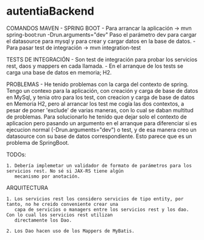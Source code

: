# autentiaBackend

COMANDOS MAVEN - SPRING BOOT
	- Para arrancar la aplicación -> mvn spring-boot:run -Drun.arguments="dev"
	  Paso el parámetro dev para cargar el datasource para mysql y para crear y cargar datos en la base de datos.
	- Para pasar test de integración -> mvn integration-test

TESTS DE INTEGRACIÓN
	- Son test de integración para probar los servicios rest, daos y mappers en cada llamada.
	- En el arranque de los tests se carga una base de datos en memoria; H2.
	
PROBLEMAS
	- He tenido problemas con la carga del contexto de spring. Tengo un contexo para la aplicación, con creación 
	  y carga de base de datos en MySql, y tenia otro para los test, con creacion y carga de base de datos en
	  Memoria H2, pero al arrancar los test me cogía las dos contextos, a pesar de poner 'exclude' de 
	  varias maneras, con lo cual se daban multitud de problemas. Para solucionarlo he tenido que dejar solo el 
	  contexto de aplicacion pero pasando un argumento  en el arranque para diferenciar si es ejecucion normal
	  (-Drun.arguments="dev") o test, y de esa manera creo un datasource con su base de datos correspondiente. 
	  Esto parece que es un problema de SpringBoot.
	

TODOs:

	1. Debería implemetar un validador de formato de parámetros para los servicios rest. No sé si JAX-RS tiene algún
	   mecanismo por anotación.  
	
ARQUITECTURA

	1. Los servicios rest los considero servicios de tipo entity, por tanto, no he creido conveniente crear una 
	   capa de servicios o managers entre los servicios rest y los dao. Con lo cual los servicios rest utilizan
	   directamente los Dao.
	
	2. Los Dao hacen uso de los Mappers de MyBatis.
	
	
	
